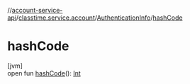 //[account-service-api](../../../index.md)/[classtime.service.account](../index.md)/[AuthenticationInfo](index.md)/[hashCode](hash-code.md)

# hashCode

[jvm]\
open fun [hashCode](hash-code.md)(): [Int](https://kotlinlang.org/api/latest/jvm/stdlib/kotlin/-int/index.html)
